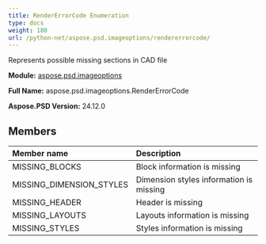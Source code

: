 ```yaml
---
title: RenderErrorCode Enumeration
type: docs
weight: 180
url: /python-net/aspose.psd.imageoptions/rendererrorcode/
---
```


Represents possible missing sections in CAD file

**Module:** [aspose.psd.imageoptions](/psd/python-net/aspose.psd.imageoptions/)

**Full Name:** aspose.psd.imageoptions.RenderErrorCode

**Aspose.PSD Version:** 24.12.0

## **Members**
| **Member name** | **Description** |
| :- | :- |
| MISSING_BLOCKS | Block information is missing |
| MISSING_DIMENSION_STYLES | Dimension styles information is missing |
| MISSING_HEADER | Header is missing |
| MISSING_LAYOUTS | Layouts information is missing |
| MISSING_STYLES | Styles information is missing |
